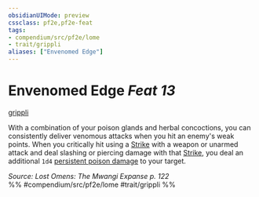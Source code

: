 ```yaml
---
obsidianUIMode: preview
cssclass: pf2e,pf2e-feat
tags:
- compendium/src/pf2e/lome
- trait/grippli
aliases: ["Envenomed Edge"]
---
```

# Envenomed Edge  *Feat 13*  
[grippli](../../Rules/traits/grippli-b2.md)  


With a combination of your poison glands and herbal concoctions, you can consistently deliver venomous attacks when you hit an enemy's weak points. When you critically hit using a [Strike](../../Rules/actions/strike.md) with a weapon or unarmed attack and deal slashing or piercing damage with that [Strike](../../Rules/actions/strike.md), you deal an additional `1d4` [persistent poison damage](../../Rules/conditions.md#Persistent%20Damage) to your target.

*Source: Lost Omens: The Mwangi Expanse p. 122*  
%% #compendium/src/pf2e/lome #trait/grippli %%
